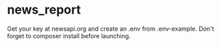 # news_report
 Get your key at newsapi.org and create an .env from .env-example. Don't forget to composer install before launching.
